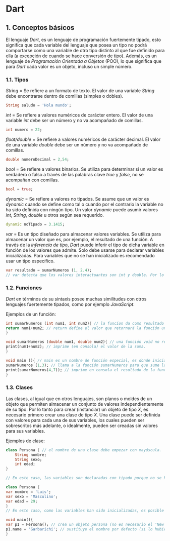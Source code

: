 # Dart

## 1. Conceptos básicos

El lenguaje *Dart*, es un lenguaje de programación fuertemente tipado, esto significa que cada variable del lenguaje que posea un tipo no podrá comportarse como una variable de otro tipo distinto al que fue definido para ella (a excepción de cuando se hace conversión de tipo). Además, es un lenguaje de *Programación Orientada a Objetos* (POO), lo que significa que para *Dart* cada valor es un objeto, incluso un simple número. 

### 1.1. Tipos

*String* = Se refiere a un formato de texto. El valor de una variable *String* debe encontrarse dentro de comillas (simples o dobles).

```dart
String saludo = 'Hola mundo';
```

*int* = Se refiere a valores numéricos de carácter entero. El valor de una variable *int* debe ser un número y no va acompañado de comillas. 

```dart
int numero = 22;
```

*float/double* = Se refiere a valores numéricos de carácter decimal. El valor de una variable *double* debe ser un número y no va acompañado de comillas. 

```dart
double numeroDecimal = 2,54;
```

*bool* = Se refiere a valores binarios. Se utiliza para determinar si un valor es verdadero o falso a través de las palabras clave *true* y *false*, no se acompañan con comillas.

```dart
bool = true;
```

*dynamic* = Se refiere a valores no tipados. Se asume que un valor es *dynamic* cuando se define como tal o cuando por el contrario la variable no ha sido definida con ningún tipo. Un valor *dynamic* puede asumir valores *int*, *String*, *double* u otros según sea requerido. 

```dart
dynamic noTipado = 3.1415;
```

*var* = Es un tipo diseñado para almacenar valores variables. Se utiliza para almacenar un valor que es, por ejemplo, el resultado de una función. A través de la *inferencia de tipo*, *Dart* puede inferir el tipo de dicha variable en función de los valores que admite. Solo debe usarse para declarar variables inicializadas. Para variables que no se han inicializado es recomendado usar un tipo específico. 

```dart
var resultado = sumarNumeros (1, 2.4);
// var detecta que los valores interactuantes son int y double. Por lo tanto, asume el tipo del valor más amplio, en este caso, double.
```

### 1.2. Funciones

*Dart* en términos de su sintaxis posee muchas similitudes con otros lenguajes fuertemente tipados, como por ejemplo *JavaScript*. 

Ejemplos de un función:

```dart
int sumarNumeros (int num1, int num2){ // la funcíon da como resultado un valor entero (int).
return num1+num2; // return define el valor que retornará la función una vez sea llamada.
}
```

```dart
void sumarNumeros (double num1, double num2){ // una función void no retorna ningún valor.
print(num1+num2); // imprime (en consola) el valor de la suma.
}
```

```dart
void main (){ // main es un nombre de función especial, es donde inicia la ejecución del código.
sumarNumeros (1,3); // llama a la función sumarNumeros para que sume los valores 1 y 3.
print(sumarNumeros(4,7)); // imprime en consola el resultado de la función con los valors 4 y 7.
}
```

### 1.3. Clases

Las clases, al igual que en otros lenguajes, son planos o moldes de un objeto que permiten almacenar un conjunto de valores independientemente de su tipo. Por lo tanto para crear (instanciar) un objeto de tipo *X*, es necesario primero crear una clase de tipo *X*. Una clase puede ser definida con valores para cada una de sus variables, los cuales pueden ser sobrescritos más adelante, o idealmente, pueden ser creadas sin valores para sus variables.

Ejemplos de clase:

```dart
class Persona { // el nombre de una clase debe empezar con mayúscula.
    String nombre;
    String sexo;
    int edad;
}

// En este caso, las variables son declaradas con tipado porque no se han inicializado. 
```

```dart
class Persona {
var nombre = 'Luis';
var sexo = 'Masculino';
var edad = 29;
}
// En este caso, como las variables han sido inicializadas, es posible usar el tipo var para que Dart haga inferencia de tipo. 
```

```dart
void main(){
var p1 = Persona(); // crea un objeto persona (no es necesario el 'New').
p1.name = 'Garbarichi'; // sustituye el nombre por defecto (si lo hubiera) por 'Garbarichi'.
}
```

